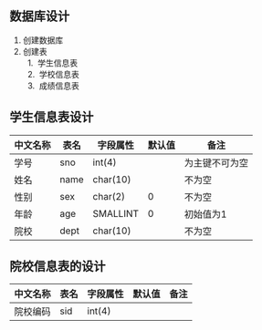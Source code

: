 ## 数据库设计

1. 创建数据库  
2. 创建表  
   1.  学生信息表  
   2.  学校信息表  
   3.  成绩信息表

## 学生信息表设计
| 中文名称 | 表名 | 字段属性 | 默认值 | 备注 |
|---------|-----|---------|-------|-----|
| 学号 | sno | int(4) | | 为主键不可为空 |
| 姓名 | name | char(10) | | 不为空 |
| 性别 | sex | char(2) | 0 | 不为空 |
| 年龄 | age | SMALLINT | 0 | 初始值为1 |
| 院校 | dept | char(10) | | 不为空 |

## 院校信息表的设计
| 中文名称 | 表名 | 字段属性 | 默认值 | 备注 |
|---------|-----|---------|-------|------|
| 院校编码 | sid | int(4) |  | 
